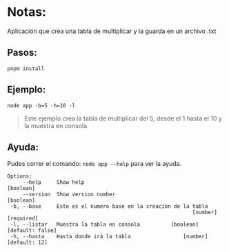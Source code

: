 # Notas:

Aplicación que crea una tabla de multiplicar y la guarda en un archivo .txt

## Pasos:

```
pnpm install 
```

## Ejemplo:

```
node app -b=5 -h=10 -l
```
 > Este ejemplo crea la tabla de multiplicar del 5, desde el 1 hasta el 10 y la muestra en consola.

## Ayuda:

Pudes correr el comando: `node app --help` para ver la ayuda.
 ```
 Options:
      --help     Show help                                             [boolean]
      --version  Show version number                                   [boolean]
  -b, --base     Este es el numero base en la creación de la tabla
                                                             [number] [required]
  -l, --listar   Muestra la tabla en consola          [boolean] [default: false]
  -h, --hasta    Hasta donde irá la tabla                 [number] [default: 12]
  
 ```